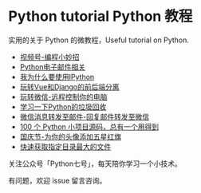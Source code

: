 # Python tutorial Python 教程
实用的关于 Python 的微教程，Useful tutorial on Python.

- [视频号-编程小妙招](视频号-编程小妙招/README.md)
- [Python电子邮件相关](email/readme.md)
- [我为什么要使用IPython](IPython/我为什么要使用IPython.md)
- [玩转Vue和Django的前后端分离](Vue/教你使用Python搭建一个前后端分离的项目.md)
- [玩转微信-远程控制你的电脑](WechatController/Readme.md)
- [学习一下Python的垃圾回收](memoryManage/README.md)
- [微信消息转发至邮件-回复邮件转发至微信](WeChat2Mail/Readme.md)
- [100 个 Python 小项目源码，总有一个用得到](./python-100-mini-projects.md)
- [国庆节-为你的头像添加五星红旗](./avatar/README.md)
- [快速获取指定目录最大的文件](./largest_files.py)


关注公众号「Python七号」，每天陪你学习一个小技术。

有问题，欢迎 issue 留言咨询。

